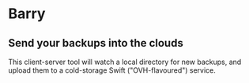 # Barry
## Send your backups into the clouds

This client-server tool will watch a local directory for new backups, and
upload them to a cold-storage Swift ("OVH-flavoured") service.
